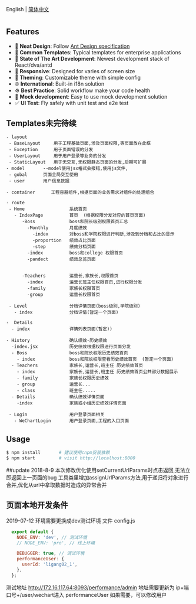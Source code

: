 English | [简体中文](./README.zh-CN.md)

# 

## Features

- :gem: **Neat Design**: Follow [Ant Design specification](http://ant.design/)
- :triangular_ruler: **Common Templates**: Typical templates for enterprise applications
- :rocket: **State of The Art Development**: Newest development stack of React/dva/antd
- :iphone: **Responsive**: Designed for varies of screen size
- :art: **Theming**: Customizable theme with simple config
- :globe_with_meridians: **International**: Built-in i18n solution
- :gear: **Best Practice**: Solid workflow make your code health
- :1234: **Mock development**: Easy to use mock development solution
- :white_check_mark: **UI Test**: Fly safely with unit test and e2e test

## Templates未完待续

```
- layout
 - BaseLayout     用于工程基础页面,涉及页面权限,等页面放在此框
 - Exception      用于页面错误的分发
 - UserLayout     用于用户登录等业务的分发
 - StaticLayout   用于无交互,无权限静态页面的分发,后期可扩展
- model       --model使用jsx格式会报错,使用js文件,
 - gobal      页面全局交互使用
 - user       用户信息数据

- container      工程容器组件,根据页面的业务需求对组件的处理组合

- route
 - Home                 系统首页
   - IndexPage          首页  (根据权限分发对应的首页页面)
      -Boss             boss和院长级别权限首页汇总
        -Monthly        月度绩效
          -index        对boss和学院权限进行判断,涉及到分档和占比的显示
          -proportion   绩效占比页面
          -step         绩效分档页面
        -index          boss和college 权限首页
        -pandect        绩效总览页面
        

      -Teachers         运营长,家族长,权限首页
        -index          运营长班主任权限首页,进行权限分发
        -family         家族长权限首页
        -group          运营长权限首页

 - Level                分档详情页面(boss级别,学院级别)
   - index              分档详情(暂定一个页面)

-  Details
  - index               详情列表页面(暂定))

- History               确认绩效-历史绩效
  -index.jsx            历史绩效根据权限进行页面分发
  - Boss                boss和院长权限历史绩效首页
    - index             boss和院长权限查看历史绩效首页  (暂定一个页面)
  - Teachers            家族长,运营长,班主任 历史绩效首页
    - index             家族长,运营长,班主任 历史绩效首页公共部分数据展示
    - family            家族长权限历史绩效
    - group             运营长...
    - class             班主任.....
  - Details             确认绩效详情页面
    -index              家族或小组历史绩效详情页面

 - Login                用户登录页面相关
   - WeChartLogin       用户登录页面,工程的入口页面
```

## Usage

```bash
$ npm install       # 建议使用cnpm安装依赖
$ npm start         # visit http://localhost:8000
```
##update
2018-8-9
    本次修改优化使用setCurrentUrlParams时点击返回,无法立即返回上一页面的bug
    工具类里增加assignUrlParams方法,用于递归将对象进行合并,优化从url中拿取数据时造成的异常合并

## 页面本地开发条件
2019-07-12 环境需要更换成dev测试环境 文件 config.js
```javascript
  export default {
    NODE_ENV: 'dev', // 测试环境
    // NODE_ENV: 'pro', // 线上环境

    DEBUGGER: true, // 调试环境
    performanceUser: {
      userId: 'ligang02_1',
    },
  };
```
测试地址 http://172.16.117.64:8093/performance/admin 
地址需要更新为 ip+端口号+/user/wechart进入
performanceUser 如果需要，可以修改用户